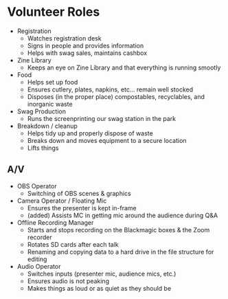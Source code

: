 # Volunteer Roles 

- Registration
  - Watches registration desk 
  - Signs in people and provides information 
  - Helps with swag sales, maintains cashbox 
- Zine Library
  - Keeps an eye on Zine Library and that everything is running smootly
- Food 
  - Helps set up food 
  - Ensures cutlery, plates, napkins, etc... remain well stocked
  - Disposes (in the proper place) compostables, recyclables, and inorganic waste 
- Swag Production
  - Runs the screenprinting our swag station in the park 
- Breakdown / cleanup
  - Helps tidy up and properly dispose of waste 
  - Breaks down and moves equipment to a secure location
  - Lifts things

## A/V

- OBS Operator
  - Switching of OBS scenes & graphics
- Camera Operator / Floating Mic
  - Ensures the presenter is kept in-frame
  - (added) Assists MC in getting mic around the audience during Q&A
- Offline Recording Manager
  - Starts and stops recording on the Blackmagic boxes & the Zoom recorder
  - Rotates SD cards after each talk
  - Renaming and copying data to a hard drive in the file structure for editing
- Audio Operator
  - Switches inputs (presenter mic, audience mics, etc.)
  - Ensures audio is not peaking
  - Makes things as loud or as quiet as they should be
